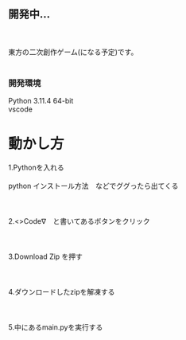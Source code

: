 ## 開発中...
<br></br>
東方の二次創作ゲーム(になる予定)です。
<br></br>
### 開発環境
  Python 3.11.4 64-bit  
  vscode

# 動かし方

 1.Pythonを入れる<br></br>
 python インストール方法　などでググったら出てくる<br></br><br></br>
 2.<>Code∇　と書いてあるボタンをクリック<br></br><br></br>
 3.Download Zip を押す<br></br><br></br>
 4.ダウンロードしたzipを解凍する<br></br><br></br>
 5.中にあるmain.pyを実行する<br></br><br></br>
 
